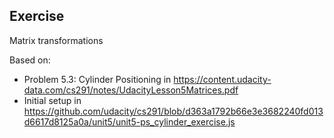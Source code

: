 ## Exercise
Matrix transformations

Based on:
- Problem 5.3: Cylinder Positioning in https://content.udacity-data.com/cs291/notes/UdacityLesson5Matrices.pdf
- Initial setup in https://github.com/udacity/cs291/blob/d363a1792b66e3e3682240fd013d6617d8125a0a/unit5/unit5-ps_cylinder_exercise.js
